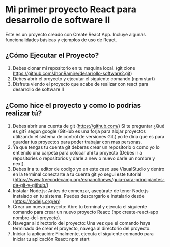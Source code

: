 # Mi primer proyecto React para desarrollo de software II

Este es un proyecto creado con Create React App. Incluye algunas funcionalidades básicas y ejemplos de uso de React.

## ¿Cómo Ejecutar el Proyecto?

1. Debes clonar mi repositorio en tu maquina local. (git clone https://github.com/JhonRamire/desarrollo-software2.git)
2. Debes abrir el proyecto y ejecutar el siguiente comando (npm start)
3. Disfruta viendo el proyecto que acabe de realizar con react para desarrollo de software II

## ¿Como hice el proyecto y como lo podrias realizar tú?

1. Debes abrir una cuenta de git (https://github.com/)
   Si te preguntar ¿Qué es git? segun google (GitHub es una forja para alojar proyectos utilizando el sistema de control de versiones Git.) yo te diria que es para guardar tus proyectos para poder trabajar con mas personas.
2. Ya que tengas tu cuenta git deberas crear un repositorio o como yo lo entiendo una carpeta para colocar ahi tu proyecto (Debes ir a repositories o repositorios y darle a new o nuevo darle un nombre y next).
3. Debes ir a tu editor de codigo yo en este caso use VisualStudio y dentro en la terminal conectarte a tu cuenta git yo segui este tutorial (https://www.freecodecamp.org/espanol/news/guia-para-principiantes-de-git-y-github/)
4. Instalar Node.js: Antes de comenzar, asegúrate de tener Node.js instalado en tu sistema. Puedes descargarlo e instalarlo desde (https://nodejs.org/en)
5. Crear un nuevo proyecto: Abre tu terminal y ejecuta el siguiente comando para crear un nuevo proyecto React: (npx create-react-app nombre-del-proyecto).
6. Navegar al directorio del proyecto: Una vez que el comando haya terminado de crear el proyecto, navega al directorio del proyecto.
7. Iniciar la aplicación: Finalmente, ejecuta el siguiente comando para iniciar tu aplicación React: npm start
